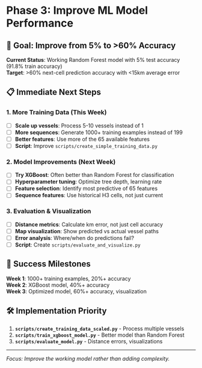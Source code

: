 # Phase 3: Improve ML Model Performance

## 🎯 Goal: Improve from 5% to >60% Accuracy

**Current Status**: Working Random Forest model with 5% test accuracy (91.8% train accuracy)  
**Target**: >60% next-cell prediction accuracy with <15km average error

## 📋 Immediate Next Steps

### 1. More Training Data (This Week)
- [ ] **Scale up vessels**: Process 5-10 vessels instead of 1
- [ ] **More sequences**: Generate 1000+ training examples instead of 199
- [ ] **Better features**: Use more of the 65 available features
- [ ] **Script**: Improve `scripts/create_simple_training_data.py`

### 2. Model Improvements (Next Week)  
- [ ] **Try XGBoost**: Often better than Random Forest for classification
- [ ] **Hyperparameter tuning**: Optimize tree depth, learning rate
- [ ] **Feature selection**: Identify most predictive of 65 features
- [ ] **Sequence features**: Use historical H3 cells, not just current

### 3. Evaluation & Visualization
- [ ] **Distance metrics**: Calculate km error, not just cell accuracy
- [ ] **Map visualization**: Show predicted vs actual vessel paths
- [ ] **Error analysis**: Where/when do predictions fail?
- [ ] **Script**: Create `scripts/evaluate_and_visualize.py`

## 🎯 Success Milestones

**Week 1**: 1000+ training examples, 20%+ accuracy  
**Week 2**: XGBoost model, 40%+ accuracy  
**Week 3**: Optimized model, 60%+ accuracy, visualization

## 🛠 Implementation Priority

1. **`scripts/create_training_data_scaled.py`** - Process multiple vessels
2. **`scripts/train_xgboost_model.py`** - Better model than Random Forest  
3. **`scripts/evaluate_model.py`** - Distance errors, visualizations

---

*Focus: Improve the working model rather than adding complexity.*
